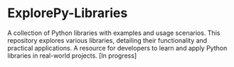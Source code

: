 # ExplorePy-Libraries
A collection of Python libraries with examples and usage scenarios. This repository explores various libraries, detailing their functionality and practical applications. A resource for developers to learn and apply Python libraries in real-world projects. [In progress]
